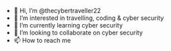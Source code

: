 - 👋 Hi, I’m @thecybertraveller22
- 👀 I’m interested in travelling, coding & cyber security
- 🌱 I’m currently learning cyber security
- 💞️ I’m looking to collaborate on cyber security
- 📫 How to reach me

<!---
thecybertraveller22/thecybertraveller22 is a ✨ special ✨ repository because its `README.md` (this file) appears on your GitHub profile.
You can click the Preview link to take a look at your changes.
--->
